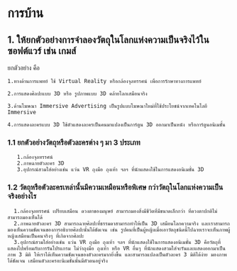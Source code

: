 # การบ้าน

## 1. ให้ยกตัวอย่างการจำลองวัตถุในโลกแห่งความเป็นจริงไว้ในซอฟต์แวร์ เช่น เกมส์
   ยกตัวอย่าง คือ
   
    1.ทางด้านการแพทย์ ใช้ Virtual Reality หรือกล้องจุลทรรศน์ เพื่อการรักษาทางการแพทย์
    
    2.การแสดงศิลปะแบบ 3D หรือ รูปภาพแบบ 3D คล้ายโลกเสมือนจริง

    3.ด้านโฆษณา Immersive Advertising เป็นรูปแบบโฆษณาใหม่ที่ใช้ประโยชน์จากเทคโนโลยี Immersive
    
    4.การแสดงละครแบบ 3D ใช้ตัวแสดงละครเป็นคนมาแปลงเป็นการ์ตูน 3D ออกมาเป็นหนัง หรือการ์ตูนอนิเมชั้น
   
### 1.1 ยกตัวอย่างวัตถุหรือตัวละครต่าง ๆ  มา 3 ประเภท  
       1.กล้องจุลทรรศน์
       2.ภาพฉายตัวละคร 3D
       3.อุปกรณ์สวมใส่อย่างเช่น แว่น VR ถุงมือ ถุงเท้า ฯลฯ ที่นักแสดงใช้ในการแสดงอนิเมชั่น 3D

### 1.2 วัตถุหรือตัวละครเหล่านั้นมีความเหมือนหรือพิเศษ กว่าวัตถุในโลกแห่งความเป็นจริงอย่างไร  

      1.กล้องจุลทรรศน์ เปรียบเสมือน ดวงตาของมนุษย์ สามารถมองสิ่งมีชีวิตที่มีขนาดเล็กกว่า ที่ดวงตาปกติไม่สามารถมองเห็นได้
      2.ภาพฉายตัวละคร 3D สามารถฉายศิลปะที่ธรรมดาสามารถทำให้เป็น 3D เสมือนโลกความจริง และเราสามารถมองเห็นความชัดเจนของการอธิบายศิลปะนั้นได้ชัดเจน เช่น รูปคนที่เป็นผู้หญิงเมื่อเอาวัตถุชนิดนี้ไปฉายเราจะเห็นภาพผู้หญิงเสมือนเป็นคนจริงๆ ที่เกิดจากศิลปะ
      3.อุปกรณ์สวมใส่อย่างเช่น แว่น VR ถุงมือ ถุงเท้า ฯลฯ ที่นักแสดงใช้ในการแสดงอนิเมชั่น 3D คือวัตถุที่แสดงไปพร้อมกับการรันโปรแกรม ไม่ว่าถุงมือ ถุงเท้า หรือ VR อื่นๆ ที่นักแสดงสวมใส่จะรันและแสดงออกมาเป็นภาพ 3 มิติ ให้เราได้เห็นความชัดเจนของตัวละครมากยิ่งขึ้น และสามารถแปลงเป็นตัวละคร 3 มิติได้ง่าย มองภาพได้ชัดเจน เสมือนตัวละครอะนิเมชั่นนั้นมีตัวตนอยู่จริง
